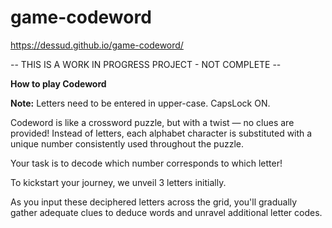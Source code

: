 # game-codeword

https://dessud.github.io/game-codeword/

-- THIS IS A WORK IN PROGRESS PROJECT - NOT COMPLETE --

**How to play Codeword**

**Note:** Letters need to be entered in upper-case.  CapsLock ON.

Codeword is like a crossword puzzle, but with a twist — no clues are provided! Instead of letters, each alphabet character is substituted with a unique number consistently used throughout the puzzle.

Your task is to decode which number corresponds to which letter!

To kickstart your journey, we unveil 3 letters initially.

As you input these deciphered letters across the grid, you'll gradually gather adequate clues to deduce words and unravel additional letter codes.

